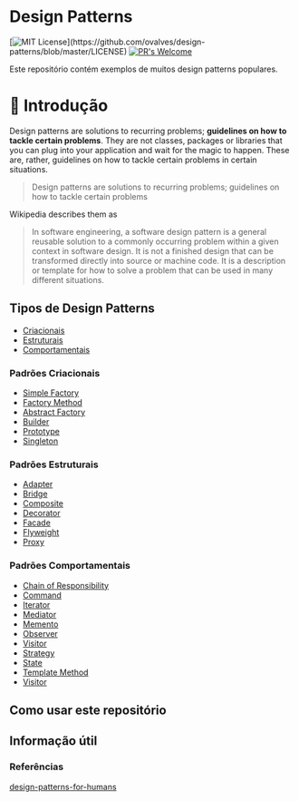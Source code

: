 # Design Patterns

[![MIT License](https://img.shields.io/apm/l/atomic-design-ui.svg?)](https://github.com/ovalves/design-patterns/blob/master/LICENSE)
[![PR's Welcome](https://img.shields.io/badge/PRs-welcome-brightgreen.svg?style=flat)](http://makeapullrequest.com)

Este repositório contém exemplos de muitos design patterns populares.

🚀 Introdução
=================

Design patterns are solutions to recurring problems; **guidelines on how to tackle certain problems**. They are not classes, packages or libraries that you can plug into your application and wait for the magic to happen. These are, rather, guidelines on how to tackle certain problems in certain situations.

> Design patterns are solutions to recurring problems; guidelines on how to tackle certain problems

Wikipedia describes them as

> In software engineering, a software design pattern is a general reusable solution to a commonly occurring problem within a given context in software design. It is not a finished design that can be transformed directly into source or machine code. It is a description or template for how to solve a problem that can be used in many different situations.

Tipos de Design Patterns
-----------------

* [Criacionais](#creational-design-patterns)
* [Estruturais](#structural-design-patterns)
* [Comportamentais](#behavioral-design-patterns)

### Padrões Criacionais
* [Simple Factory](src/design-patterns/creational/SimpleFactory)
* [Factory Method](src/design-patterns/creational/FactoryMethod)
* [Abstract Factory](src/design-patterns/creational/AbstractFactory)
* [Builder](src/design-patterns/creational/Builder)
* [Prototype](src/design-patterns/creational/Prototype)
* [Singleton](src/design-patterns/creational/Singleton)

### Padrões Estruturais
* [Adapter](src/design-patterns/structural/Adapter)
* [Bridge](src/design-patterns/structural/Bridge)
* [Composite](src/design-patterns/structural/Composite)
* [Decorator](src/design-patterns/structural/Decorator)
* [Facade](src/design-patterns/structural/Facade)
* [Flyweight](src/design-patterns/structural/Flyweight)
* [Proxy](src/design-patterns/structural/Proxy)

### Padrões Comportamentais
* [Chain of Responsibility](src/design-patterns/behavioral/ChainOfResponsibility)
* [Command](src/design-patterns/behavioral/Command)
* [Iterator](src/design-patterns/behavioral/Iterator)
* [Mediator](src/design-patterns/behavioral/Mediator)
* [Memento](src/design-patterns/behavioral/Memento)
* [Observer](src/design-patterns/behavioral/Observer)
* [Visitor](src/design-patterns/behavioral/Visitor)
* [Strategy](src/design-patterns/behavioral/Strategy)
* [State](src/design-patterns/behavioral/State)
* [Template Method](src/design-patterns/behavioral/TemplateMethod)
* [Visitor](src/design-patterns/behavioral/Visitor)

## Como usar este repositório

## Informação útil

### Referências

[design-patterns-for-humans](https://github.com/ovalves/design-patterns-for-humans)
